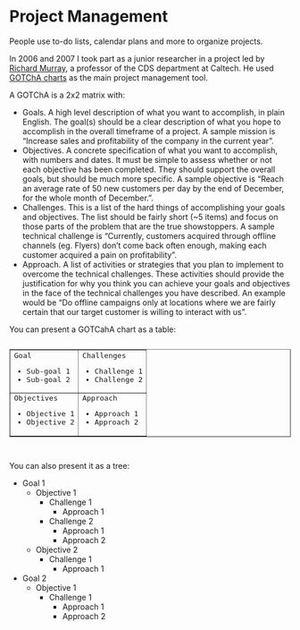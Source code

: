 # Project Management

People use to-do lists, calendar plans and more to organize projects.

In 2006 and 2007 I took part as a junior researcher in a project led by [Richard Murray](http://www.cds.caltech.edu/~murray/wiki/), a professor of the CDS department at Caltech. He used [GOTChA charts](http://www.cds.caltech.edu/~murray/wiki/index.php?title=GOTChA_Chart) as the main project management tool.

A GOTChA is a 2x2 matrix with:

* Goals. A high level description of what you want to accomplish, in plain English. The goal(s) should be a clear description of what you hope to accomplish in the overall timeframe of a project. A sample mission is “Increase sales and profitability of the company in the current year”.
* Objectives. A concrete specification of what you want to accomplish, with numbers and dates. It must be simple to assess whether or not each objective has been completed. They should support the overall goals, but should be much more specific. A sample objective is “Reach an average rate of 50 new customers per day by the end of December, for the whole month of December.”.
* Challenges. This is a list of the hard things of accomplishing your goals and objectives. The list should be fairly short (~5 items) and focus on those parts of the problem that are the true showstoppers. A sample technical challenge is “Currently, customers acquired through offline channels (eg. Flyers) don’t come back often enough, making each customer acquired a pain on profitability”.
* Approach. A list of activities or strategies that you plan to implement to overcome the technical challenges. These activities should provide the justification for why you think you can achieve your goals and objectives in the face of the technical challenges you have described. An example would be “Do offline campaigns only at locations where we are fairly certain that our target customer is willing to interact with us”.

You can present a GOTCahA chart as a table:

<pre><table width="" border="1">
<tr>
<td>
Goal
<ul>
<li>Sub-goal 1</li>
<li>Sub-goal 2</li>
</td>
<td>
Challenges
<ul>
<li>Challenge 1</li>
<li>Challenge 2</li>
</td></td>
</tr>
<tr>
<td>
Objectives
<ul>
<li>Objective 1</li>
<li>Objective 2</li>
</td>
</td>
<td>
Approach
<ul>
<li>Approach 1</li>
<li>Approach 2</li>
</td>
</td>
</tr>
</table>
</pre>

You can also present it as a tree:

* Goal 1
   * Objective 1
      * Challenge 1
         * Approach 1
      * Challenge 2
         * Approach 1
         * Approach 2
   * Objective 2
      * Challenge 1
         * Approach 1
* Goal 2
   * Objective 1
      * Challenge 1
         * Approach 1
         * Approach 2